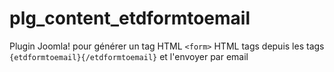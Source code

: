 # plg_content_etdformtoemail
Plugin Joomla! pour générer un tag HTML `<form>` HTML tags depuis les tags `{etdformtoemail}{/etdformtoemail}` et l'envoyer par email
